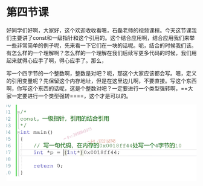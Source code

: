 # 第四节课

好同学们好啊，大家好，这个欢迎收收看嗯，石磊老师的视频课程。今天这节课我们主要讲了const和一级指针和这个引用的。这个结合应用啊，结合应用我们来举一些非常简单的例子呢，先来看一下它们在一块的话呢。呃，结合的时候我们该。有怎么样的一个理解啊？怎么样的一个理解在我们后续写更多代码的时候，我们用起来就得心应手了啊，得心应手了。那么，



写一个四字节的一个整数啊，整数是对吧？呃，那这个大家应该都会写。嗯，定义的引用变量呢？先保留这个内存地址，但是在这里边儿啊，不要直接。写这个东西啊，你写这个东西的话呢，这是个整数对吧？一定要进行一个类型强转啊，==大家一定要进行一个类型强转====，这个才是可以的。

![image-20230318182013167](image/image-20230318182013167-16851988143031.png)

